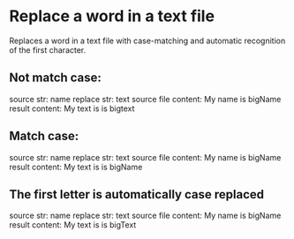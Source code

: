 # Replace a word in a text file
Replaces a word in a text file with case-matching and automatic recognition of the first character.


## Not match case:  
  source str: name
  replace str: text
  source file content: My name is bigName
  result content: My text is is bigtext

## Match case:  
  source str: name
  replace str: text
  source file content: My name is bigName
  result content: My text is is bigName

## The first letter is automatically case replaced
  source str: name
  replace str: text
  source file content: My name is bigName
  result content: My text is is bigText
